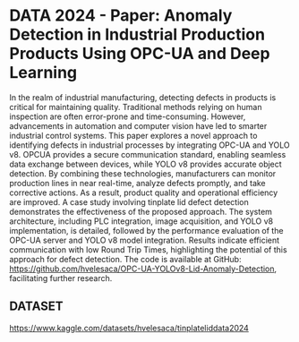 # DATA 2024 - Paper: Anomaly Detection in Industrial Production Products Using OPC-UA and Deep Learning

In the realm of industrial manufacturing, detecting defects in products is critical for maintaining quality. Traditional
methods relying on human inspection are often error-prone and time-consuming. However, advancements
in automation and computer vision have led to smarter industrial control systems. This paper explores
a novel approach to identifying defects in industrial processes by integrating OPC-UA and YOLO v8. OPCUA
provides a secure communication standard, enabling seamless data exchange between devices, while
YOLO v8 provides accurate object detection. By combining these technologies, manufacturers can monitor
production lines in near real-time, analyze defects promptly, and take corrective actions. As a result,
product quality and operational efficiency are improved. A case study involving tinplate lid defect detection
demonstrates the effectiveness of the proposed approach. The system architecture, including PLC integration,
image acquisition, and YOLO v8 implementation, is detailed, followed by the performance evaluation of the
OPC-UA server and YOLO v8 model integration. Results indicate efficient communication with low Round
Trip Times, highlighting the potential of this approach for defect detection. The code is available at GitHub:
https://github.com/hvelesaca/OPC-UA-YOLOv8-Lid-Anomaly-Detection, facilitating further research.


## DATASET

https://www.kaggle.com/datasets/hvelesaca/tinplateliddata2024
